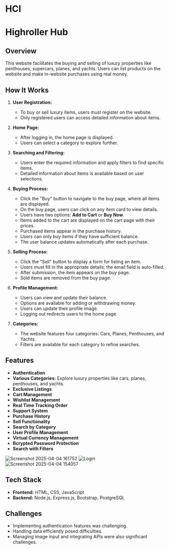 # HCI
# Highroller Hub

## Overview
This website facilitates the buying and selling of luxury properties like penthouses, supercars, planes, and yachts. Users can list products on the website and make in-website purchases using real money.

## How It Works
1. **User Registration:** 
   - To buy or sell luxury items, users must register on the website.
   - Only registered users can access detailed information about items.

2. **Home Page:**
   - After logging in, the home page is displayed.
   - Users can select a category to explore further.

3. **Searching and Filtering:**
   - Users enter the required information and apply filters to find specific items.
   - Detailed information about items is available based on user selections.

4. **Buying Process:**
   - Click the "Buy" button to navigate to the buy page, where all items are displayed.
   - On the buy page, users can click on any item card to view details.
   - Users have two options: **Add to Cart** or **Buy Now**.
   - Items added to the cart are displayed on the cart page with their prices.
   - Purchased items appear in the purchase history.
   - Users can only buy items if they have sufficient balance.
   - The user balance updates automatically after each purchase.

5. **Selling Process:**

   - Click the "Sell" button to display a form for listing an item.
   - Users must fill in the appropriate details; the email field is auto-filled.
   - After submission, the item appears on the buy page.
   - Sold items are removed from the buy page.

6. **Profile Management:**
   - Users can view and update their balance.
   - Options are available for adding or withdrawing money.
   - Users can update their profile image.
   - Logging out redirects users to the home page.

7. **Categories:**
   - The website features four categories: Cars, Planes, Penthouses, and Yachts.
   - Filters are available for each category to refine searches.

## Features
- **Authentication**
- **Various Categories:** Explore luxury properties like cars, planes, penthouses, and yachts.
- **Exclusive Listings**
- **Cart Management**
- **Wishlist Management**
- **Real Time Tracking Order**
- **Support System**
- **Purchase History**
- **Sell Functionality**
- **Search by Category**
- **User Profile Management**
- **Virtual Currency Management**
- **Bcrypted Password Protection**
- **Search with Filters**

![Screenshot 2025-04-04 161752](https://github.com/user-attachments/assets/05c4a314-1f26-4ebd-a634-60d2f5cc445f)
![Login](https://github.com/user-attachments/assets/c5394d05-1519-4f44-8cd0-67e98e545755)
![Screenshot 2025-04-04 154057](https://github.com/user-attachments/assets/e106b582-5b4a-433c-be28-d640d8e9fe7e)





## Tech Stack
- **Frontend:** HTML, CSS, JavaScript
- **Backend:** Node.js, Express.js, Bootstrap, PostgreSQL

## Challenges
- Implementing authentication features was challenging.
- Handling data efficiently posed difficulties.
- Managing image input and integrating APIs were also significant challenges.


